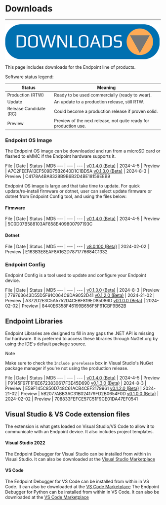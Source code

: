 # Downloads

---
![Download](images/downloads.png)

This page includes downloads for the Endpoint line of products.

Software status legend:

Status | Meaning
--- | ---
Production (RTW) | Ready to be used commercially (ready to wear).
Update | An update to a production release, still RTW.
Release Candidate (RC) | Could become a production release if proven solid.
Preview | Preview of the next release, not quite ready for production use.


### Endpoint OS Image

The Endpoint OS image can be downloaded and run from a microSD card or flashed to eMMC if the Endpoint hardware supports it. 

File | Date | Status | MD5
--- | --- | --- |
[v0.1.4.0 (Beta)](https://ghistorage.blob.core.windows.net/downloads/Endpoint/Firmware/endpoint_image_B0140.4.5.24.img) | 2024-4-5 | Preview | A7C2FEEFA13EF509D75B2640D1C1BD5A
[v0.1.3.0 (Beta)](https://ghistorage.blob.core.windows.net/downloads/Endpoint/Firmware/endpoint_image_B0130.3.6.24.img) | 2024-8-3 | Preview | C4178A4BA8328B9B6B2D4BE18159EEB9

Endpoint OS image is large and that take time to update. For quick update/re-install firmware or dotnet, user can select update firmware or dotnet from Endpoint Config tool, and using the files below:

#### Firmware

File | Date | Status | MD5
--- | --- | --- |
[v0.1.4.0 (Beta)](https://ghistorage.blob.core.windows.net/downloads/Endpoint/Firmware/rootfs.ghi) | 2024-4-5 | Preview | 5C0D07B588103AF858E409800797193C

#### Dotnet

File | Date | Status | MD5
--- | --- | --- |
[v8.0.100 (Beta)](https://ghistorage.blob.core.windows.net/downloads/Endpoint/Firmware/dotnet.ghi) | 2024-02-02 | Preview | E163B3E8EAF8A162D7871776684C1332

### Endpoint Config 

Endpoint Config is a tool used to update and configure your Endpoint device.

File | Date | Status | MD5
--- | --- | --- | 
[v0.1.3.0 (Beta)](https://ghistorage.blob.core.windows.net/downloads/Endpoint/Config/Endpoint_Config_Setup_v0.1.3.msi) | 2024-8-3 | Preview | 779763643D55D5F91C064C9DA9052D41
[v0.1.2.0 (Beta)](https://ghistorage.blob.core.windows.net/downloads/Endpoint/Config/Endpoint_Config_Setup_v0.1.2.msi) | 2024-21-02 | Preview | A372D2E3C5A5752D4CEBF819ED85086D
[v0.1.0.0 (Beta)](https://ghistorage.blob.core.windows.net/downloads/Endpoint/Config/Endpoint_Config_Setup_v0.1.0.0.msi) | 2024-02-02 | Preview | 8440E6358F46199B656F5F61CBF9B62B

## Endpoint Libraries

Endpoint Libraries are designed to fill in any gaps the .NET API is missing for hardware. It is preferred to access these libraries through NuGet.org by using the IDE's default package source.

> [!Note]
> Make sure to check the `Include prerelease` box in Visual Studio's NuGet package manager if you're not using the production release.

File | Date | Status | MD5
--- | --- | --- | 
[v0.1.4.0 (Beta)](https://ghistorage.blob.core.windows.net/downloads/Endpoint/Libraries/GHIElectronics.Endpoint.Libraries_v0.1.4.0.zip) | 2024-4-5 | Preview | F9145F97F1F6E6723830617F3E45D690
[v0.1.3.0 (Beta)](https://ghistorage.blob.core.windows.net/downloads/Endpoint/Libraries/endpoint_libraries_v0.1.3.0.zip) | 2024-8-3 | Preview | E59F145C850D748C61ACB4CEF2179961
[v0.1.2.0 (Beta)](https://ghistorage.blob.core.windows.net/downloads/Endpoint/Libraries/endpoint_libraries_v0.1.2.0.zip) | 2024-21-02 | Preview | 5B2077ABB3AC31B024179FD2B0654F0D
[v0.1.0.0 (Beta)](https://ghistorage.blob.core.windows.net/downloads/Endpoint/Libraries/endpoint_libraries_v0.1.0.0.zip) | 2024-02-02 | Preview | 708833FEFCE57C51F9CE01DA47EF0541



## Visual Studio & VS Code extension files

The extension is what gets loaded on Visual Studio/VS Code to allow it to communicate with an Endpoint device. It also includes project templates.

#### Visual Studio 2022

The Endpoint Debugger for Visual Studio can be installed from within in Visual Studio. It can also be downloaded at the [Visual Studio Marketplace](https://marketplace.visualstudio.com/items?itemName=ghielectronics.Endpoint-VS-Debugger)

#### VS Code

The Endpoint Debugger for VS Code can be installed from within in VS Code. It can also be downloaded at the [VS Code Marketplace](https://marketplace.visualstudio.com/items?itemName=ghielectronics.endpointvscnet)
The Endpoint Debugger for Python can be installed from within in VS Code. It can also be downloaded at the [VS Code Marketplace](https://marketplace.visualstudio.com/items?itemName=ghielectronics.endpointvscpy)




